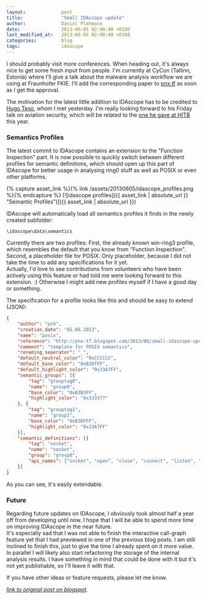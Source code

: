 ```yaml
---
layout:             post
title:              "Small IDAscope update"
author:             Daniel Plohmann
date:               2013-06-05 02:00:00 +0100
last_modified_at:   2013-06-05 02:00:00 +0100
categories:         blog
tags:               idascope
---
```


I should probably visit more conferences. 
When heading out, it's always nice to get some fresh input from people. 
I'm currently at CyCon (Tallinn, Estonia) where I'll give a talk about the malware analysis workflow we are using at Fraunhofer FKIE. 
I'll add the corresponding paper to [pnx.tf][web pnx] as soon as I get the approval.  
  
The motivation for the latest little addition to IDAscope has to be credited to [Hugo Teso][twitter hteso], whom I met yesterday. 
I'm really looking forward to his Friday talk on aviation security, which will be related to the [one he gave at HITB][hitb teso] this year.  
  
### Semantics Profiles

The latest commit to IDAscope contains an extension to the "Function Inspection" part. 
It is now possible to quickly switch between different profiles for semantic definitions, which should open up this part of IDAscope for better usage in analysing ring0 stuff as well as POSIX or even other platforms.  

{% capture asset_link %}{% link /assets/20130605/idascope_profiles.png %}{% endcapture %}
[![idascope profiles]({{ asset_link | absolute_url }} "Semantic Profiles")]({{ asset_link | absolute_url }})
  
IDAscope will automatically load all semantics profiles it finds in the newly created subfolder:  
```
\idascope\data\semantics
```
Currently there are two profiles: First, the already known win-ring3 profile, which resembles the default that you know from "Function Inspection". 
Second, a placeholder file for POSIX. Only placeholder, because I did not take the time to add any specifications for it yet.  
Actually, I'd love to see contributions from volunteers who have been actively using this feature or had told me were looking forward to this extension. :) 
Otherwise I might add new profiles myself if I have a good day or something.  
  
The specification for a profile looks like this and should be easy to extend (JSON):  
```json
{
    "author": "pnX",
    "creation_date": "05.06.2013",
    "name": "posix",
    "reference": "http://pnx-tf.blogspot.com/2013/06/small-idascope-update.html",
    "comment": "template for POSIX semantics",
    "renaming_seperator": "_",
    "default_neutral_color": "0xCCCCCC",
    "default_base_color": "0xB3DfFF",
    "default_highlight_color": "0x33A7FF",
    "semantic_groups": [{
        "tag": "grouptag0",
        "name": "group0",
        "base_color": "0xB3B3FF",
        "highlight_color": "0x333377"
    }, {
        "tag": "grouptag1",
        "name": "group1",
        "base_color": "0xB3DFFF",
        "highlight_color": "0x33A7FF"
    }],
    "semantic_definitions": [{
        "tag": "socket",
        "name": "socket",
        "group": "group0",
        "api_names": ["socket", "open", "close", "connect", "listen", "bind"]
    }]
}
```
As you can see, it's easily extendable.

### Future

Regarding future updates on IDAscope, I obviously took almost half a year off from developing until now. 
I hope that I will be able to spend more time on improving IDAscope in the near future.  
It's especially sad that I was not able to finish the interactive call-graph feature yet that I had previewed in one of the previous blog posts. 
I am still inclined to finish this, just to give the time I already spent on it more value.  
In parallel I will likely also start refactoring the storage of the internal analysis results. 
I have something in mind that could be done with it but it's not yet publishable, so I'll leave it with that.  
  
If you have other ideas or feature requests, please let me know.

*[link to original post on blogspot][blogspot post].*

[web pnx]: "http://pnx.tf/
[twitter hteso]: https://twitter.com/hteso
[hitb teso]: http://conference.hitb.org/hitbsecconf2013ams/hugo-teso/

[blogspot post]: https://pnx-tf.blogspot.com/2013/06/small-idascope-update.html